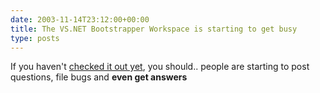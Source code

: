 ```yaml
---
date: 2003-11-14T23:12:00+00:00
title: The VS.NET Bootstrapper Workspace is starting to get busy
type: posts
---
```

If you haven't [checked it out yet](http://workspaces.gotdotnet.com/vsboot), you should.. people are starting to post questions, file bugs and **even get answers**
